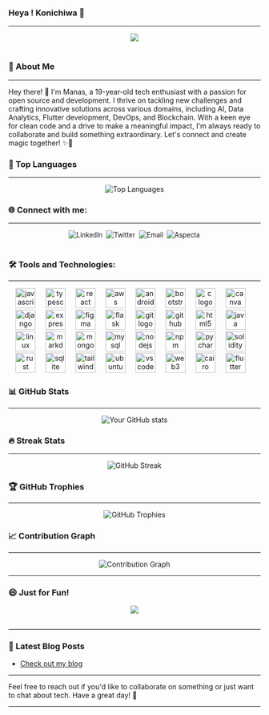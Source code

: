 ### Heya ! Konichiwa 👋
---
<div align="center">
  <a href="https://animesuge.to/anime/welcome-to-the-classroom-of-the-elite-you-zitsu-3r712/ep-1" target="_blank" style="text-decoration: none;">
    <img src="https://letsplaygregorianchant.files.wordpress.com/2018/10/wave.gif?w=663" />
  </a>
</div>
<br>

### 💬 About Me
---
Hey there! 👋 I'm Manas, a 19-year-old tech enthusiast with a passion for open source and development. I thrive on tackling new challenges and crafting innovative solutions across various domains, including AI, Data Analytics, Flutter development, DevOps, and Blockchain. With a keen eye for clean code and a drive to make a meaningful impact, I'm always ready to collaborate and build something extraordinary. Let's connect and create magic together! ✨🚀




<!--
- 🔭 **I’m currently working on:** [Your current project or projects you're excited about]
- 🌱 **I’m currently learning:** [Any new technologies, languages, or skills you're picking up]
- 👯 **I’m looking to collaborate on:** [Projects or areas where you'd like to work with others]
- 🤔 **I’m looking for help with:** [Any specific challenges or projects where you need assistance]
- 💬 **Ask me about:** [Topics you're knowledgeable about or enjoy discussing]
- 📫 **How to reach me:** [Your contact information, e.g., email, LinkedIn, Twitter handle]
- 😄 **Pronouns:** [Your pronouns]
- ⚡ **Fun fact:** [An interesting or quirky fact about you]
-->

### 🌟 Top Languages
---
<div align="center">
  <img src="https://github-readme-stats.vercel.app/api/top-langs/?username=tmanas06&layout=compact&theme=radical" alt="Top Languages" />
</div>


### 🌐 Connect with me:
---
<div align="center">
  <a href="https://www.linkedin.com/in/t-manas-chakravarty-91958224b/" target="_blank" style="text-decoration: none;">
    <img src="https://img.shields.io/badge/LinkedIn-0077B5?style=for-the-badge&logo=linkedin&logoColor=white" alt="LinkedIn" style="transform: perspective(500px) rotateY(20deg);" />
  </a>
  <a href="https://x.com/tmanas2004" target="_blank" style="text-decoration: none;">
    <img src="https://img.shields.io/badge/Twitter-1DA1F2?style=for-the-badge&logo=twitter&logoColor=white" alt="Twitter" style="transform: perspective(500px) rotateY(20deg);" />
  </a>
  <a href="mailto:tmanas2004@gmail.com" target="_blank" style="text-decoration: none;">
    <img src="https://img.shields.io/badge/Email-D14836?style=for-the-badge&logo=gmail&logoColor=white" alt="Email" style="transform: perspective(500px) rotateY(20deg);" />
  </a>
  <a href="https://aspecta.id/u/tmanas06" target="_blank" style="text-decoration: none;">
    <img src="https://img.shields.io/badge/Aspecta-ID-0A66C2?style=for-the-badge&logo=aspecta&logoColor=white" alt="Aspecta" style="transform: perspective(500px) rotateY(20deg);" />
  </a>
</div>
<br>

### 🛠️ Tools and Technologies:
---
<div align="center">
  <img src="https://skillicons.dev/icons?i=js" height="40" alt="javascript logo" />
  <img width="12" />
  <img src="https://skillicons.dev/icons?i=ts" height="40" alt="typescript logo" />
  <img width="12" />
  <img src="https://skillicons.dev/icons?i=react" height="40" alt="react logo" />
  <img width="12" />
  <img src="https://skillicons.dev/icons?i=aws" height="40" alt="aws logo" />
  <img width="12" />
  <img src="https://skillicons.dev/icons?i=android" height="40" alt="android logo" />
  <img width="12" />
  <img src="https://skillicons.dev/icons?i=bootstrap" height="40" alt="bootstrap logo" />
  <img width="12" />
  <img src="https://skillicons.dev/icons?i=c" height="40" alt="c logo" />
  <img width="12" />
  <img src="https://skillicons.dev/icons?i=canva" height="40" alt="canva logo" />
  <img width="12" />
  <img src="https://skillicons.dev/icons?i=django" height="40" alt="django logo" />
  <img width="12" />
  <img src="https://skillicons.dev/icons?i=express" height="40" alt="express logo" />
  <img width="12" />
  <img src="https://skillicons.dev/icons?i=figma" height="40" alt="figma logo" />
  <img width="12" />
  <img src="https://skillicons.dev/icons?i=flask" height="40" alt="flask logo" />
  <img width="12" />
  <img src="https://skillicons.dev/icons?i=git" height="40" alt="git logo" />
  <img width="12" />
  <img src="https://skillicons.dev/icons?i=github" height="40" alt="github logo" />
  <img width="12" />
  <img src="https://skillicons.dev/icons?i=html" height="40" alt="html5 logo" />
  <img width="12" />
  <img src="https://skillicons.dev/icons?i=java" height="40" alt="java logo" />
  <img width="12" />
  <img src="https://skillicons.dev/icons?i=linux" height="40" alt="linux logo" />
  <img width="12" />
  <img src="https://skillicons.dev/icons?i=md" height="40" alt="markdown logo" />
  <img width="12" />
  <img src="https://skillicons.dev/icons?i=mongodb" height="40" alt="mongodb logo" />
  <img width="12" />
  <img src="https://skillicons.dev/icons?i=mysql" height="40" alt="mysql logo" />
  <img width="12" />
  <img src="https://skillicons.dev/icons?i=nodejs" height="40" alt="nodejs logo" />
  <img width="12" />
  <img src="https://skillicons.dev/icons?i=npm" height="40" alt="npm logo" />
  <img width="12" />
  <img src="https://skillicons.dev/icons?i=pycharm" height="40" alt="pycharm logo" />
  <img width="12" />
  <img src="https://skillicons.dev/icons?i=solidity" height="40" alt="solidity logo" />
  <img width="12" />
  <img src="https://skillicons.dev/icons?i=rust" height="40" alt="rust logo" />
  <img width="12" />
  <img src="https://skillicons.dev/icons?i=sqlite" height="40" alt="sqlite logo" />
  <img width="12" />
  <img src="https://skillicons.dev/icons?i=tailwind" height="40" alt="tailwindcss logo" />
  <img width="12" />
  <img src="https://skillicons.dev/icons?i=ubuntu" height="40" alt="ubuntu logo" />
  <img width="12" />
  <img src="https://skillicons.dev/icons?i=vscode" height="40" alt="vscode logo" />
  <img width="12" />
  <img src="https://skillicons.dev/icons?i=web3" height="40" alt="web3 logo" />
  <img width="12" />
  <img src="https://skillicons.dev/icons?i=cairo" height="40" alt="cairo logo" />
  <img width="12" />
  <img src="https://skillicons.dev/icons?i=cairo" height="40" alt="flutter logo" />
  <img width="12" />
</div>

### 📊 GitHub Stats
---
<div align="center">
  <img src="https://github-readme-stats.vercel.app/api?username=tmanas06&show_icons=true&theme=radical" alt="Your GitHub stats" />
</div>

### 🔥 Streak Stats
---
<div align="center">
  <img src="https://github-readme-streak-stats.herokuapp.com/?user=tmanas06&theme=radical" alt="GitHub Streak" />
</div>

### 🏆 GitHub Trophies
---
<div align="center">
  <img src="https://github-profile-trophy.vercel.app/?username=tmanas06&theme=radical" alt="GitHub Trophies" />
</div>

### 📈 Contribution Graph
---

<div align="center">
 

 <img src="https://github-readme-activity-graph.vercel.app/graph?username=tmanas06&theme=radical" alt="Contribution Graph" />
</div>

---

### 😄 Just for Fun!

<div align="center">
  <a href="https://animesuge.to/anime/in-another-world-with-my-smartphone-48qx/ep-1" target="_blank" style="text-decoration: none;">
    <img src="https://media.tenor.com/gJg4ihqQFhwAAAAd/isekai-smartphone.gif" />
  </a>
</div>
<br>

---

### 📝 Latest Blog Posts

<!-- BLOG-POST-LIST:START -->
<!-- If you have a blog, uncomment the next line and set the feed URL -->
- [Check out my blog](https://techieresearch.blogspot.com/)
<!-- BLOG-POST-LIST:END -->

---
Feel free to reach out if you'd like to collaborate on something or just want to chat about tech. Have a great day! 🚀

---

